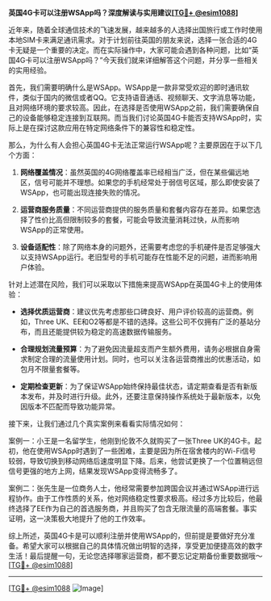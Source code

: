 **英国4G卡可以注册WSApp吗？深度解读与实用建议[[TG💪+ @esim1088](https://t.me/s/esim1088)]**

近年来，随着全球通信技术的飞速发展，越来越多的人选择出国旅行或工作时使用本地SIM卡来满足通讯需求。对于计划前往英国的朋友来说，选择一张合适的4G卡无疑是一个重要的决定。而在实际操作中，大家可能会遇到各种问题，比如“英国4G卡可以注册WSApp吗？”今天我们就来详细解答这个问题，并分享一些相关的实用经验。

首先，我们需要明确什么是WSApp。WSApp是一款非常受欢迎的即时通讯软件，类似于国内的微信或者QQ。它支持语音通话、视频聊天、文字消息等功能，且对网络环境的要求较高。因此，在选择是否使用WSApp之前，我们需要确保自己的设备能够稳定连接到互联网。而当我们讨论英国4G卡能否支持WSApp时，实际上是在探讨这款应用在特定网络条件下的兼容性和稳定性。

那么，为什么有人会担心英国4G卡无法正常运行WSApp呢？主要原因在于以下几个方面：

1. **网络覆盖情况**：虽然英国的4G网络覆盖率已经相当广泛，但在某些偏远地区，信号可能并不理想。如果您的手机经常处于弱信号区域，那么即使安装了WSApp，也可能出现连接失败的情况。
   
2. **运营商服务质量**：不同运营商提供的服务质量和套餐内容存在差异。如果您选择了性价比高但限制较多的套餐，可能会导致流量消耗过快，从而影响WSApp的正常使用。

3. **设备适配性**：除了网络本身的问题外，还需要考虑您的手机硬件是否足够强大以支持WSApp运行。老旧型号的手机可能存在性能不足的问题，进而影响用户体验。

针对上述潜在风险，我们可以采取以下措施来提高WSApp在英国4G卡上的使用体验：

- **选择优质运营商**：建议优先考虑那些口碑良好、用户评价较高的运营商。例如，Three UK、EE和O2等都是不错的选择。这些公司不仅拥有广泛的基站分布，而且还能提供较为稳定的高速数据传输服务。

- **合理规划流量预算**：为了避免因流量超支而产生额外费用，请务必根据自身需求制定合理的流量使用计划。同时，也可以关注各运营商推出的优惠活动，如包月不限量套餐等。

- **定期检查更新**：为了保证WSApp始终保持最佳状态，请定期查看是否有新版本发布，并及时进行升级。此外，还要注意保持操作系统处于最新版本，以免因版本不匹配而导致功能异常。

接下来，让我们通过几个真实案例来看看实际情况如何：

案例一：小王是一名留学生，他刚到伦敦不久就购买了一张Three UK的4G卡。起初，他在使用WSApp时遇到了一些困难，主要是因为所在宿舍楼内的Wi-Fi信号较弱，导致切换到移动网络后速度明显下降。后来，他尝试更换了一个位置稍远但信号更强的地方上网，结果发现WSApp变得流畅多了。

案例二：张先生是一位商务人士，他经常需要参加跨国会议并通过WSApp进行远程协作。由于工作性质的关系，他对网络稳定性要求极高。经过多方比较后，他最终选择了EE作为自己的首选服务商，并且购买了包含无限流量的高端套餐。事实证明，这一决策极大地提升了他的工作效率。

综上所述，英国4G卡是可以顺利注册并使用WSApp的，但前提是要做好充分准备。希望大家可以根据自己的具体情况做出明智的选择，享受更加便捷高效的数字生活！最后提醒一句，无论您选择哪家运营商，都不要忘记定期备份重要数据哦～[[TG💪+ @esim1088](https://t.me/s/esim1088)]

---

[[TG💪+ @esim1088](https://t.me/s/esim1088) ![Image](https://i.postimg.cc/4NQfJmqS/Snipaste-2025-05-13-00-14-12.png)]